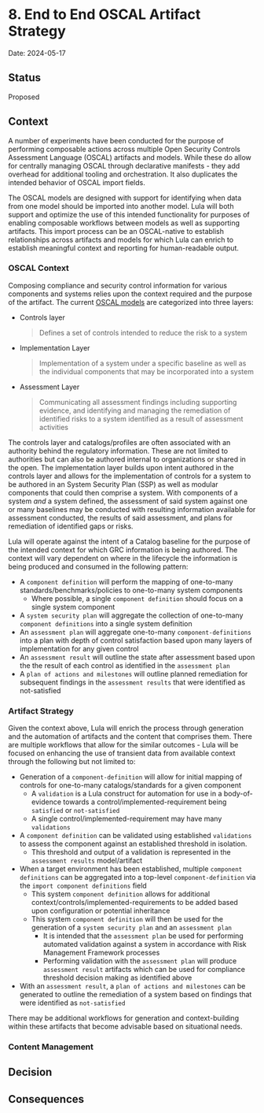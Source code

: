 # 8. End to End OSCAL Artifact Strategy

Date: 2024-05-17

## Status

Proposed

## Context

A number of experiments have been conducted for the purpose of performing composable actions across multiple Open Security Controls Assessment Language (OSCAL) artifacts and models. While these do allow for centrally managing OSCAL through declarative manifests - they add overhead for additional tooling and orchestration. It also duplicates the intended behavior of OSCAL import fields. 

The OSCAL models are designed with support for identifying when data from one model should be imported into another model. Lula will both support and optimize the use of this intended functionality for purposes of enabling composable workflows between models as well as supporting artifacts. This import process can be an OSCAL-native to establish relationships across artifacts and models for which Lula can enrich to establish meaningful context and reporting for human-readable output. 

### OSCAL Context

Composing compliance and security control information for various components and systems relies upon the context required and the purpose of the artifact. The current [OSCAL models](https://pages.nist.gov/OSCAL/resources/concepts/layer/) are categorized into three layers:
- Controls layer
  > Defines a set of controls intended to reduce the risk to a system
- Implementation Layer
  > Implementation of a system under a specific baseline as well as the individual components that may be incorporated into a system
- Assessment Layer
  > Communicating all assessment findings including supporting evidence, and identifying and managing the remediation of identified risks to a system identified as a result of assessment activities

The controls layer and catalogs/profiles are often associated with an authority behind the regulatory information. These are not limited to authorities but can also be authored internal to organizations or shared in the open. The implementation layer builds upon intent authored in the controls layer and allows for the implementation of controls for a system to be authored in an System Security Plan (SSP) as well as modular components that could then comprise a system. With components of a system _and_ a system defined, the assessment of said system against one or many baselines may be conducted with resulting information available for assessment conducted, the results of said assessment, and plans for remediation of identified gaps or risks. 

Lula will operate against the intent of a Catalog baseline for the purpose of the intended context for which GRC information is being authored. The context will vary dependent on where in the lifecycle the information is being produced and consumed in the following pattern:
- A `component definition` will perform the mapping of one-to-many standards/benchmarks/policies to one-to-many system components
  - Where possible, a single `component definition` should focus on a single system component
- A `system security plan` will aggregate the collection of one-to-many `component definitions` into a single system definition
- An `assessment plan` will aggregate one-to-many `component-definitions` into a plan with depth of control satisfaction based upon many layers of implementation for any given control
- An `assessment result` will outline the state after assessment based upon the the result of each control as identified in the `assessment plan`
- A `plan of actions and milestones` will outline planned remediation for subsequent findings in the `assessment results` that were identified as not-satisfied

<Add a mermaid daigram here>

### Artifact Strategy

Given the context above, Lula will enrich the process through generation and the automation of artifacts and the content that comprises them. There are multiple workflows that allow for the similar outcomes - Lula will be focused on enhancing the use of transient data from available context through the following but not limited to:
- Generation of a `component-definition` will allow for initial mapping of controls for one-to-many catalogs/standards for a given component
  - A `validation` is a Lula construct for automation for use in a body-of-evidence towards a control/implemented-requirement being `satisfied` or `not-satisfied`
  - A single control/implemented-requirement may have many `validations`
- A `component definition` can be validated using established `validations` to assess the component against an established threshold in isolation.
  - This threshold and output of a validation is represented in the `assessment results` model/artifact
- When a target environment has been established, multiple `component definitions` can be aggregated into a top-level `component-definition` via the `import component definitions` field
  - This system `component definition` allows for additional context/controls/implemented-requirements to be added based upon configuration or potential inheritance
  - This system `component definition` will then be used for the generation of a `system security plan` and an `assessment plan`
    - It is intended that the `assessment plan` be used for performing automated validation against a system in accordance with Risk Management Framework processes
    - Performing validation with the `assessment plan` will produce `assessment result` artifacts which can be used for compliance threshold decision making as identified above
- With an `assessment result`, a `plan of actions and milestones` can be generated to outline the remediation of a system based on findings that were identified as `not-satisfied`

There may be additional workflows for generation and context-building within these artifacts that become advisable based on situational needs.

<Diagram here for generation workflows>

### Content Management
<where will the content exist>
<how will it exist>
<retaining human authored changes>

## Decision



## Consequences

